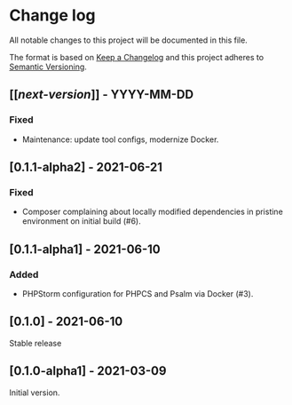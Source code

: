 # Change log
All notable changes to this project will be documented in this file.

The format is based on [Keep a Changelog](http://keepachangelog.com/)
and this project adheres to [Semantic Versioning](http://semver.org/).

## [[*next-version*]] - YYYY-MM-DD
### Fixed
- Maintenance: update tool configs, modernize Docker.

## [0.1.1-alpha2] - 2021-06-21
### Fixed
- Composer complaining about locally modified dependencies in pristine environment on initial build (#6).

## [0.1.1-alpha1] - 2021-06-10
### Added
- PHPStorm configuration for PHPCS and Psalm via Docker (#3).

## [0.1.0] - 2021-06-10
Stable release

## [0.1.0-alpha1] - 2021-03-09
Initial version.
